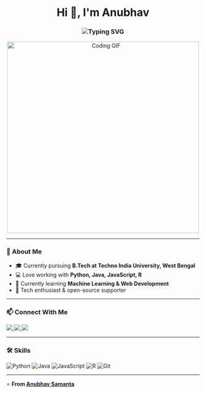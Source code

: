 <h1 align="center">Hi 👋, I'm Anubhav</h1>
<h3 align="center">
  <img src="https://readme-typing-svg.herokuapp.com?font=Fira+Code&size=22&pause=1000&color=00F7F7&center=true&vCenter=true&width=500&lines=Student+at+Techno+India+University;Developer+%7C+Tech+Enthusiast;Open+Source+Contributor;Always+Learning+New+Things" alt="Typing SVG" />
</h3>

<p align="center">
  <img src="https://media.giphy.com/media/L1R1tvI9svkIWwpVYr/giphy.gif" alt="Coding GIF" width="500" />
</p>

---

### 🚀 About Me
- 🎓 Currently pursuing **B.Tech at Techno India University, West Bengal**
- 💻 Love working with **Python, Java, JavaScript, R**
- 🌱 Currently learning **Machine Learning & Web Development**
- 📌 Tech enthusiast & open-source supporter

---

### 📫 Connect With Me
<p align="left">
  <a href="https://facebook.com/.    " target="_blank">
    <img src="https://img.shields.io/badge/Facebook-1877f2?style=for-the-badge&logo=facebook&logoColor=white" />
  </a>
  <a href="https://instagram.com/YOUR-INSTAGRAM" target="_blank">
    <img src="https://img.shields.io/badge/Instagram-E4405F?style=for-the-badge&logo=instagram&logoColor=white" />
  </a>
  <a href="https://linkedin.com/in/YOUR-LINKEDIN" target="_blank">
    <img src="https://img.shields.io/badge/LinkedIn-0077B5?style=for-the-badge&logo=linkedin&logoColor=white" />
  </a>
</p>

---

### 🛠 Skills
![Python](https://img.shields.io/badge/Python-3776AB?style=for-the-badge&logo=python&logoColor=white)
![Java](https://img.shields.io/badge/Java-ED8B00?style=for-the-badge&logo=java&logoColor=white)
![JavaScript](https://img.shields.io/badge/JavaScript-F7DF1E?style=for-the-badge&logo=javascript&logoColor=black)
![R](https://img.shields.io/badge/R-276DC3?style=for-the-badge&logo=r&logoColor=white)
![Git](https://img.shields.io/badge/Git-F05032?style=for-the-badge&logo=git&logoColor=white)

---



⭐ **From [Anubhav Samanta](https://github.com/YOUR-USERNAME)**
